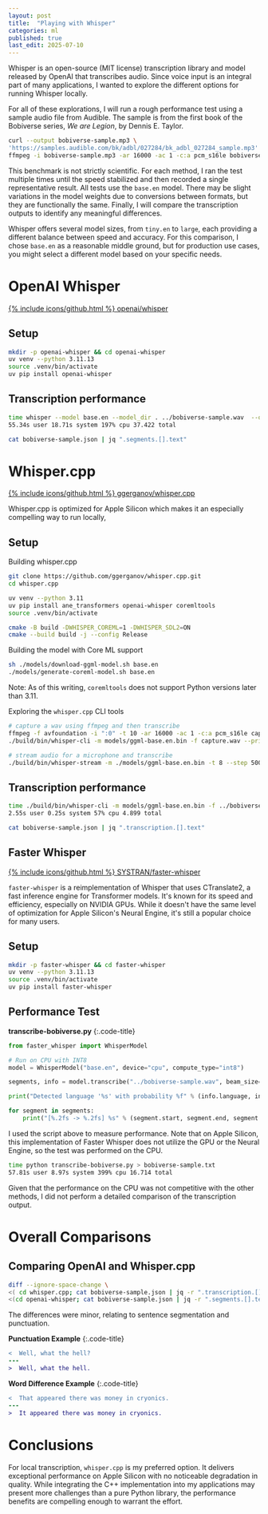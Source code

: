 ```yaml
---
layout: post
title:  "Playing with Whisper"
categories: ml
published: true
last_edit: 2025-07-10
---
```



Whisper is an open-source (MIT license) transcription library and model released by OpenAI that transcribes audio. Since voice input is an integral part of many applications, I wanted to explore the different options for running Whisper locally.

For all of these explorations, I will run a rough performance test using a sample audio file from Audible. The sample is from the first book of the Bobiverse series, *We are Legion*, by Dennis E. Taylor.
```bash
curl --output bobiverse-sample.mp3 \
'https://samples.audible.com/bk/adbl/027284/bk_adbl_027284_sample.mp3'
ffmpeg -i bobiverse-sample.mp3 -ar 16000 -ac 1 -c:a pcm_s16le bobiverse-sample.wav
```

This benchmark is not strictly scientific. For each method, I ran the test multiple times until the speed stabilized and then recorded a single representative result. All tests use the `base.en` model. There may be slight variations in the model weights due to conversions between formats, but they are functionally the same. Finally, I will compare the transcription outputs to identify any meaningful differences.

Whisper offers several model sizes, from `tiny.en` to `large`, each providing a different balance between speed and accuracy. For this comparison, I chose `base.en` as a reasonable middle ground, but for production use cases, you might select a different model based on your specific needs.

# OpenAI Whisper
[{% include icons/github.html %} openai/whisper](https://github.com/openai/whisper)

## Setup
```zsh
mkdir -p openai-whisper && cd openai-whisper
uv venv --python 3.11.13
source .venv/bin/activate
uv pip install openai-whisper
```

## Transcription performance
```bash
time whisper --model base.en --model_dir . ../bobiverse-sample.wav  --output_format json > /dev/null 2>&1
55.34s user 18.71s system 197% cpu 37.422 total

cat bobiverse-sample.json | jq ".segments.[].text"
```

# Whisper.cpp
[{% include icons/github.html %} ggerganov/whisper.cpp](https://github.com/ggerganov/whisper.cpp)

Whisper.cpp is optimized for Apple Silicon which makes it an especially compelling way to run locally,

## Setup

Building whisper.cpp
```bash
git clone https://github.com/ggerganov/whisper.cpp.git
cd whisper.cpp

uv venv --python 3.11
uv pip install ane_transformers openai-whisper coremltools
source .venv/bin/activate

cmake -B build -DWHISPER_COREML=1 -DWHISPER_SDL2=ON
cmake --build build -j --config Release
```

Building the model with Core ML support
```bash
sh ./models/download-ggml-model.sh base.en
./models/generate-coreml-model.sh base.en
```
Note: As of this writing, `coremltools` does not support Python versions later than 3.11.

Exploring the `whisper.cpp` CLI tools
```bash
# capture a wav using ffmpeg and then transcribe
ffmpeg -f avfoundation -i ":0" -t 10 -ar 16000 -ac 1 -c:a pcm_s16le capture.wav
./build/bin/whisper-cli -m models/ggml-base.en.bin -f capture.wav --print-colors

# stream audio for a microphone and transcribe
./build/bin/whisper-stream -m ./models/ggml-base.en.bin -t 8 --step 500 --length 5000
```

## Transcription performance
```bash
time ./build/bin/whisper-cli -m models/ggml-base.en.bin -f ../bobiverse-sample.wav -oj > /dev/null 2>&1
2.55s user 0.25s system 57% cpu 4.899 total

cat bobiverse-sample.json | jq ".transcription.[].text"
```

## Faster Whisper
[{% include icons/github.html %} SYSTRAN/faster-whisper](https://github.com/SYSTRAN/faster-whisper)

`faster-whisper` is a reimplementation of Whisper that uses CTranslate2, a fast inference engine for Transformer models. It's known for its speed and efficiency, especially on NVIDIA GPUs. While it doesn't have the same level of optimization for Apple Silicon's Neural Engine, it's still a popular choice for many users.

## Setup
```zsh
mkdir -p faster-whisper && cd faster-whisper
uv venv --python 3.11.13
source .venv/bin/activate
uv pip install faster-whisper
```


## Performance Test

**transcribe-bobiverse.py**
{:.code-title}
```python
from faster_whisper import WhisperModel

# Run on CPU with INT8
model = WhisperModel("base.en", device="cpu", compute_type="int8")

segments, info = model.transcribe("../bobiverse-sample.wav", beam_size=5)

print("Detected language '%s' with probability %f" % (info.language, info.language_probability))

for segment in segments:
    print("[%.2fs -> %.2fs] %s" % (segment.start, segment.end, segment.text))
```

I used the script above to measure performance. Note that on Apple Silicon, this implementation of Faster Whisper does not utilize the GPU or the Neural Engine, so the test was performed on the CPU.
```bash
time python transcribe-bobiverse.py > bobiverse-sample.txt
57.81s user 8.97s system 399% cpu 16.714 total
```
Given that the performance on the CPU was not competitive with the other methods, I did not perform a detailed comparison of the transcription output.

# Overall Comparisons

## Comparing OpenAI and Whisper.cpp
```bash
diff --ignore-space-change \
<( cd whisper.cpp; cat bobiverse-sample.json | jq -r ".transcription.[].text") \
<(cd openai-whisper; cat bobiverse-sample.json | jq -r ".segments.[].text")
```

The differences were minor, relating to sentence segmentation and punctuation.

**Punctuation Example**
{:.code-title}
```diff
<  Well, what the hell?
---
>  Well, what the hell.
```

**Word Difference Example**
{:.code-title}
```diff
<  That appeared there was money in cryonics.
---
>  It appeared there was money in cryonics.
```

# Conclusions
For local transcription, `whisper.cpp` is my preferred option. It delivers exceptional performance on Apple Silicon with no noticeable degradation in quality. While integrating the C++ implementation into my applications may present more challenges than a pure Python library, the performance benefits are compelling enough to warrant the effort.
